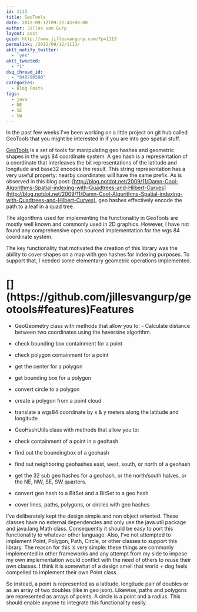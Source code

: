 ```yaml
---
id: 1113
title: GeoTools
date: 2012-09-12T09:32:43+00:00
author: Jilles van Gurp
layout: post
guid: http://www.jillesvangurp.com/?p=1113
permalink: /2012/09/12/1113/
aktt_notify_twitter:
  - 'yes'
aktt_tweeted:
  - "1"
dsq_thread_id:
  - "840790580"
categories:
  - Blog Posts
tags:
  - java
  - NE
  - SE
  - SW
---
```

In the past few weeks I've been working on a little project on git hub called GeoTools that you might be interested in if you are into geo spatial stuff.

[GeoTools](https://github.com/jillesvangurp/geotools) is a set of tools for manipulating geo hashes and geometric shapes in the wgs 84 coordinate system. A geo hash is a representation of a coordinate that interleaves the bit representations of the latitude and longitude and base32 encodes the result. This string representation has a very useful property: nearby coordinates will have the same prefix. As is observed in this blog post: [http://blog.notdot.net/2009/11/Damn-Cool-Algorithms-Spatial-indexing-with-Quadtrees-and-Hilbert-Curves](http://blog.notdot.net/2009/11/Damn-Cool-Algorithms-Spatial-indexing-with-Quadtrees-and-Hilbert-Curves), geo hashes effectively encode the path to a leaf in a quad tree.

The algorithms used for implementing the functionality in GeoTools are mostly well known and commonly used in 2D graphics. However, I have not found any comprehensive open sourced implementation for the wgs 84 coordinate system.

The key functionality that motivated the creation of this library was the ability to cover shapes on a map with geo hashes for indexing purposes. To support that, I needed some elementary geometric operations implemented.
<h1>[](https://github.com/jillesvangurp/geotools#features)Features</h1>

- GeoGeometry class with methods that allow you to: - Calculate distance between two coordinates using the haversine algorithm.
- check bounding box containment for a point
- check polygon containment for a point
- get the center for a polygon
- get bounding box for a polygon
- convert circle to a polygon
- create a polygon from a point cloud
- translate a wgs84 coordinate by x & y meters along the latitude and longitude


- GeoHashUtils class with methods that allow you to:

- check containment of a point in a geohash
- find out the boundingbox of a geohash
- find out neighboring geohashes east, west, south, or north of a geohash
- get the 32 sub geo hashes for a geohash, or the north/south halves, or the NE, NW, SE, SW quarters.
- convert geo hash to a BitSet and a BitSet to a geo hash
- cover lines, paths, polygons, or circles with geo hashes



I’ve deliberately kept the design simple and non object oriented. These classes have no external dependencies and only use the java.util package and java.lang.Math class. Consequently it should be easy to port this functionality to whatever other language. Also, I’ve not attempted to implement Point, Polygon, Path, Circle, or other classes to support this library. The reason for this is very simple: these things are commonly implemented in other frameworks and any attempt from my side to impose my own implementation would conflict with the need of others to reuse their own classes. I think it is somewhat of a design smell that world + dog feels compelled to implement their own Point class.

So instead, a point is represented as a latitude, longitude pair of doubles or as an array of two doubles (like in geo json). Likewise, paths and polygons are represented as arrays of points. A circle is a point and a radius. This should enable anyone to integrate this functionality easily.